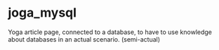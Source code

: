 # joga_mysql

Yoga article page, connected to a database, to have to use knowledge about databases in an actual scenario. (semi-actual)
